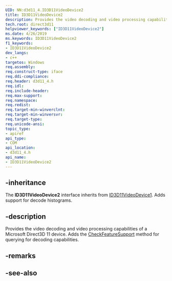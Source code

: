 ```yaml
---
UID: NN:d3d11_4.ID3D11VideoDevice2
title: ID3D11VideoDevice2
description: Provides the video decoding and video processing capabilities of a Microsoft Direct3D 11 device.
tech.root: direct3d11
helpviewer_keywords: ["ID3D11VideoDevice2"]
ms.date: 4/26/2019
ms.keywords: ID3D11VideoDevice2
f1_keywords:
- ID3D11VideoDevice2
dev_langs:
- c++
targetos: Windows
req.assembly: 
req.construct-type: iface
req.ddi-compliance: 
req.header: d3d11_4.h
req.idl: 
req.include-header: 
req.max-support: 
req.namespace: 
req.redist: 
req.target-min-winverclnt: 
req.target-min-winversvr: 
req.target-type: 
req.unicode-ansi: 
topic_type:
- apiref
api_type:
- COM
api_location:
- d3d11_4.h
api_name:
- ID3D11VideoDevice2
---
```


## -inheritance

The **ID3D11VideoDevice2** interface inherits from [ID3D11VideoDevice1](/windows/win32/api/d3d11_1/nn-d3d11_1-id3d11videodevice1). Adds support for decode histograms.

## -description

Provides the video decoding and video processing capabilities of a Microsoft Direct3D 11 device. Adds the [CheckFeatureSupport](nf-d3d11_4-id3d11videodevice2-checkfeaturesupport.md) method for querying for decoding capabilities.

## -remarks

## -see-also

